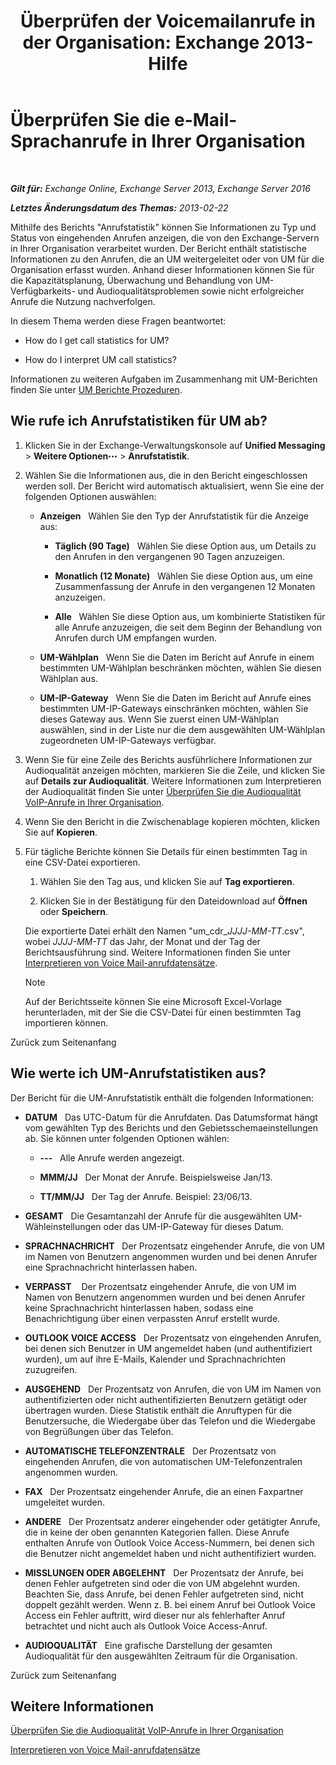 ﻿---
title: 'Überprüfen der Voicemailanrufe in der Organisation: Exchange 2013-Hilfe'
TOCTitle: Überprüfen Sie die e-Mail-Sprachanrufe in Ihrer Organisation
ms:assetid: f6fdbe17-d1d2-442a-aa13-06b908d9c33a
ms:mtpsurl: https://technet.microsoft.com/de-de/library/JJ659073(v=EXCHG.150)
ms:contentKeyID: 50554944
ms.date: 05/23/2018
mtps_version: v=EXCHG.150
ms.translationtype: MT
---

# Überprüfen Sie die e-Mail-Sprachanrufe in Ihrer Organisation

 

_**Gilt für:** Exchange Online, Exchange Server 2013, Exchange Server 2016_

_**Letztes Änderungsdatum des Themas:** 2013-02-22_

Mithilfe des Berichts "Anrufstatistik" können Sie Informationen zu Typ und Status von eingehenden Anrufen anzeigen, die von den Exchange-Servern in Ihrer Organisation verarbeitet wurden. Der Bericht enthält statistische Informationen zu den Anrufen, die an UM weitergeleitet oder von UM für die Organisation erfasst wurden. Anhand dieser Informationen können Sie für die Kapazitätsplanung, Überwachung und Behandlung von UM-Verfügbarkeits- und Audioqualitätsproblemen sowie nicht erfolgreicher Anrufe die Nutzung nachverfolgen.

In diesem Thema werden diese Fragen beantwortet:

  - How do I get call statistics for UM?

  - How do I interpret UM call statistics?

Informationen zu weiteren Aufgaben im Zusammenhang mit UM-Berichten finden Sie unter [UM Berichte Prozeduren](um-reports-procedures-exchange-2013-help.md).

## Wie rufe ich Anrufstatistiken für UM ab?

1.  Klicken Sie in der Exchange-Verwaltungskonsole auf **Unified Messaging** \> **Weitere Optionen**![Weitere Optionen (Symbol)](images/JJ150550.5381819e-3b21-4873-8714-e9b956290b28(EXCHG.150).gif "Weitere Optionen (Symbol)") \> **Anrufstatistik**.

2.  Wählen Sie die Informationen aus, die in den Bericht eingeschlossen werden soll. Der Bericht wird automatisch aktualisiert, wenn Sie eine der folgenden Optionen auswählen:
    
      - **Anzeigen**   Wählen Sie den Typ der Anrufstatistik für die Anzeige aus:
        
          - **Täglich (90 Tage)**   Wählen Sie diese Option aus, um Details zu den Anrufen in den vergangenen 90 Tagen anzuzeigen.
        
          - **Monatlich (12 Monate)**   Wählen Sie diese Option aus, um eine Zusammenfassung der Anrufe in den vergangenen 12 Monaten anzuzeigen.
        
          - **Alle**   Wählen Sie diese Option aus, um kombinierte Statistiken für alle Anrufe anzuzeigen, die seit dem Beginn der Behandlung von Anrufen durch UM empfangen wurden.
    
      - **UM-Wählplan**   Wenn Sie die Daten im Bericht auf Anrufe in einem bestimmten UM-Wählplan beschränken möchten, wählen Sie diesen Wählplan aus.
    
      - **UM-IP-Gateway**   Wenn Sie die Daten im Bericht auf Anrufe eines bestimmten UM-IP-Gateways einschränken möchten, wählen Sie dieses Gateway aus. Wenn Sie zuerst einen UM-Wählplan auswählen, sind in der Liste nur die dem ausgewählten UM-Wählplan zugeordneten UM-IP-Gateways verfügbar.

3.  Wenn Sie für eine Zeile des Berichts ausführlichere Informationen zur Audioqualität anzeigen möchten, markieren Sie die Zeile, und klicken Sie auf **Details zur Audioqualität**. Weitere Informationen zum Interpretieren der Audioqualität finden Sie unter [Überprüfen Sie die Audioqualität VoIP-Anrufe in Ihrer Organisation](https://review.docs.microsoft.com/de-de/exchange/voice-mail-unified-messaging/run-voice-mail-call-reports/audio-quality-of-voice-calls-in-organization).

4.  Wenn Sie den Bericht in die Zwischenablage kopieren möchten, klicken Sie auf **Kopieren**.

5.  Für tägliche Berichte können Sie Details für einen bestimmten Tag in eine CSV-Datei exportieren.
    
    1.  Wählen Sie den Tag aus, und klicken Sie auf **Tag exportieren**.
    
    2.  Klicken Sie in der Bestätigung für den Dateidownload auf **Öffnen** oder **Speichern**.
    
    Die exportierte Datei erhält den Namen "um\_cdr\_*JJJJ-MM-TT*.csv", wobei *JJJJ-MM-TT* das Jahr, der Monat und der Tag der Berichtsausführung sind. Weitere Informationen finden Sie unter [Interpretieren von Voice Mail-anrufdatensätze](https://review.docs.microsoft.com/de-de/exchange/voice-mail-unified-messaging/run-voice-mail-call-reports/interpret-voice-mail-call-records).
    

    > [!NOTE]
    > Auf der Berichtsseite können Sie eine Microsoft Excel-Vorlage herunterladen, mit der Sie die CSV-Datei für einen bestimmten Tag importieren können.



Zurück zum Seitenanfang

## Wie werte ich UM-Anrufstatistiken aus?

Der Bericht für die UM-Anrufstatistik enthält die folgenden Informationen:

  - **DATUM**   Das UTC-Datum für die Anrufdaten. Das Datumsformat hängt vom gewählten Typ des Berichts und den Gebietsschemaeinstellungen ab. Sie können unter folgenden Optionen wählen:
    
      - **---**   Alle Anrufe werden angezeigt.
    
      - **MMM/JJ**   Der Monat der Anrufe. Beispielsweise Jan/13.
    
      - **TT/MM/JJ**   Der Tag der Anrufe. Beispiel: 23/06/13.

  - **GESAMT**   Die Gesamtanzahl der Anrufe für die ausgewählten UM-Wähleinstellungen oder das UM-IP-Gateway für dieses Datum.

  - **SPRACHNACHRICHT**   Der Prozentsatz eingehender Anrufe, die von UM im Namen von Benutzern angenommen wurden und bei denen Anrufer eine Sprachnachricht hinterlassen haben.

  - **VERPASST**    Der Prozentsatz eingehender Anrufe, die von UM im Namen von Benutzern angenommen wurden und bei denen Anrufer keine Sprachnachricht hinterlassen haben, sodass eine Benachrichtigung über einen verpassten Anruf erstellt wurde.

  - **OUTLOOK VOICE ACCESS**   Der Prozentsatz von eingehenden Anrufen, bei denen sich Benutzer in UM angemeldet haben (und authentifiziert wurden), um auf ihre E-Mails, Kalender und Sprachnachrichten zuzugreifen.

  - **AUSGEHEND**   Der Prozentsatz von Anrufen, die von UM im Namen von authentifizierten oder nicht authentifizierten Benutzern getätigt oder übertragen wurden. Diese Statistik enthält die Anruftypen für die Benutzersuche, die Wiedergabe über das Telefon und die Wiedergabe von Begrüßungen über das Telefon.

  - **AUTOMATISCHE TELEFONZENTRALE**   Der Prozentsatz von eingehenden Anrufen, die von automatischen UM-Telefonzentralen angenommen wurden.

  - **FAX**   Der Prozentsatz eingehender Anrufe, die an einen Faxpartner umgeleitet wurden.

  - **ANDERE**   Der Prozentsatz anderer eingehender oder getätigter Anrufe, die in keine der oben genannten Kategorien fallen. Diese Anrufe enthalten Anrufe von Outlook Voice Access-Nummern, bei denen sich die Benutzer nicht angemeldet haben und nicht authentifiziert wurden.

  - **MISSLUNGEN ODER ABGELEHNT**   Der Prozentsatz der Anrufe, bei denen Fehler aufgetreten sind oder die von UM abgelehnt wurden. Beachten Sie, dass Anrufe, bei denen Fehler aufgetreten sind, nicht doppelt gezählt werden. Wenn z. B. bei einem Anruf bei Outlook Voice Access ein Fehler auftritt, wird dieser nur als fehlerhafter Anruf betrachtet und nicht auch als Outlook Voice Access-Anruf.

  - **AUDIOQUALITÄT**   Eine grafische Darstellung der gesamten Audioqualität für den ausgewählten Zeitraum für die Organisation.

Zurück zum Seitenanfang

## Weitere Informationen

[Überprüfen Sie die Audioqualität VoIP-Anrufe in Ihrer Organisation](https://review.docs.microsoft.com/de-de/exchange/voice-mail-unified-messaging/run-voice-mail-call-reports/audio-quality-of-voice-calls-in-organization)

[Interpretieren von Voice Mail-anrufdatensätze](https://review.docs.microsoft.com/de-de/exchange/voice-mail-unified-messaging/run-voice-mail-call-reports/interpret-voice-mail-call-records)

